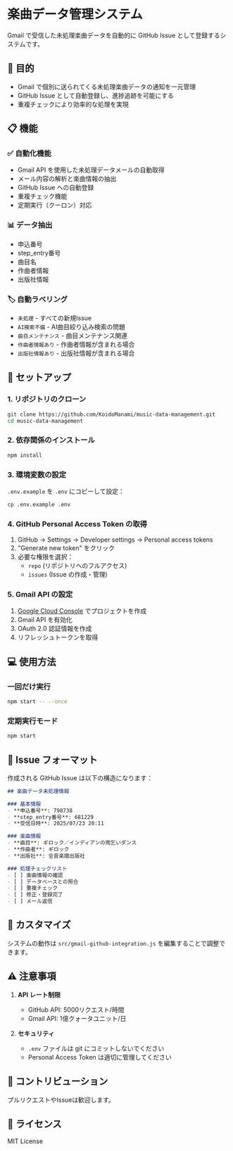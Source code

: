 # 楽曲データ管理システム

Gmail で受信した未処理楽曲データを自動的に GitHub Issue として登録するシステムです。

## 🎯 目的

- Gmail で個別に送られてくる未処理楽曲データの通知を一元管理
- GitHub Issue として自動登録し、進捗追跡を可能にする
- 重複チェックにより効率的な処理を実現

## 📋 機能

### ✅ 自動化機能
- Gmail API を使用した未処理データメールの自動取得
- メール内容の解析と楽曲情報の抽出
- GitHub Issue への自動登録
- 重複チェック機能
- 定期実行（クーロン）対応

### 📊 データ抽出
- 申込番号
- step_entry番号  
- 曲目名
- 作曲者情報
- 出版社情報

### 🏷️ 自動ラベリング
- `未処理` - すべての新規Issue
- `AI検索不備` - AI曲目絞り込み検索の問題
- `曲目メンテナンス` - 曲目メンテナンス関連
- `作曲者情報あり` - 作曲者情報が含まれる場合
- `出版社情報あり` - 出版社情報が含まれる場合

## 🚀 セットアップ

### 1. リポジトリのクローン

```bash
git clone https://github.com/KoidoManami/music-data-management.git
cd music-data-management
```

### 2. 依存関係のインストール

```bash
npm install
```

### 3. 環境変数の設定

`.env.example` を `.env` にコピーして設定：

```bash
cp .env.example .env
```

### 4. GitHub Personal Access Token の取得

1. GitHub → Settings → Developer settings → Personal access tokens
2. "Generate new token" をクリック
3. 必要な権限を選択：
   - `repo` (リポジトリへのフルアクセス)
   - `issues` (Issue の作成・管理)

### 5. Gmail API の設定

1. [Google Cloud Console](https://console.cloud.google.com/) でプロジェクトを作成
2. Gmail API を有効化
3. OAuth 2.0 認証情報を作成
4. リフレッシュトークンを取得

## 💻 使用方法

### 一回だけ実行

```bash
npm start -- --once
```

### 定期実行モード

```bash
npm start
```

## 📝 Issue フォーマット

作成される GitHub Issue は以下の構造になります：

```markdown
## 楽曲データ未処理情報

### 基本情報
- **申込番号**: 798738
- **step_entry番号**: 681229
- **受信日時**: 2025/07/23 20:11

### 楽曲情報
- **曲目**: ギロック／インディアンの雨乞いダンス
- **作曲者**: ギロック
- **出版社**: 全音楽譜出版社

### 処理チェックリスト
- [ ] 楽曲情報の確認
- [ ] データベースとの照合
- [ ] 重複チェック
- [ ] 修正・登録完了
- [ ] メール返信
```

## 🔧 カスタマイズ

システムの動作は `src/gmail-github-integration.js` を編集することで調整できます。

## ⚠️ 注意事項

1. **API レート制限**
   - GitHub API: 5000リクエスト/時間
   - Gmail API: 1億クォータユニット/日

2. **セキュリティ**
   - `.env` ファイルは git にコミットしないでください
   - Personal Access Token は適切に管理してください

## 🤝 コントリビューション

プルリクエストやIssueは歓迎します。

## 📄 ライセンス

MIT License
